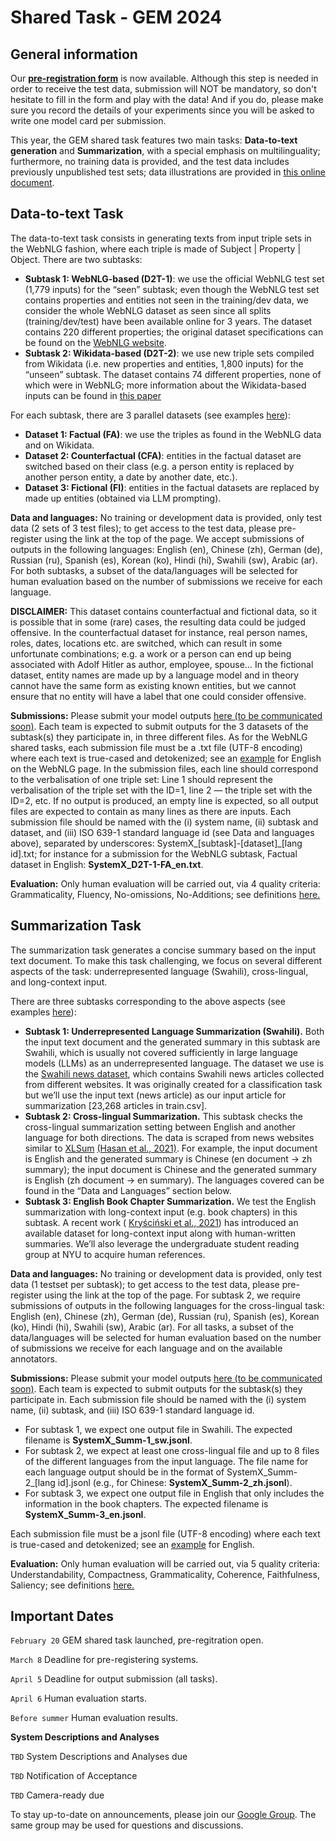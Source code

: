 Shared Task - GEM 2024
======================

General information
-------------------

Our **[pre-registration form](https://nyustern.az1.qualtrics.com/jfe/form/SV_8qRqfdN3qBy3Bqe)** is now available. Although this step is needed in order to receive the test data, submission will NOT be mandatory, so don't hesitate to fill in the form and play with the data! And if you do, please make sure you record the details of your experiments since you will be asked to write one model card per submission.

This year, the GEM shared task features two main tasks: **Data-to-text generation** and **Summarization**, with a special emphasis on multilinguality; furthermore, no training data is provided, and the test data includes previously unpublished test sets; data illustrations are provided in [this online document](https://docs.google.com/document/d/1xaGRNl-f6aOH7GWZCOwb745rGvBu-Mz7FtTyvOSmqBM/edit?usp=sharing).

Data-to-text Task
------------------------

The data-to-text task consists in generating texts from input triple sets in the WebNLG fashion, where each triple is made of Subject | Property | Object. There are two subtasks:

*   **Subtask 1: WebNLG-based (D2T-1)**: we use the official WebNLG test set (1,779 inputs) for the “seen” subtask; even though the WebNLG test set contains properties and entities not seen in the training/dev data, we consider the whole WebNLG dataset as seen since all splits (training/dev/test) have been available online for 3 years. The dataset contains 220 different properties; the original dataset specifications can be found on the [WebNLG website](https://synalp.gitlabpages.inria.fr/webnlg-challenge/challenge_2020/).
*   **Subtask 2: Wikidata-based (D2T-2)**: we use new triple sets compiled from Wikidata (i.e. new properties and entities, 1,800 inputs) for the “unseen” subtask. The dataset contains 74 different properties, none of which were in WebNLG; more information about the Wikidata-based inputs can be found in [this paper](https://aclanthology.org/2023.mmnlg-1.5.pdf)

For each subtask, there are 3 parallel datasets (see examples [here](https://docs.google.com/document/d/1xaGRNl-f6aOH7GWZCOwb745rGvBu-Mz7FtTyvOSmqBM/edit?usp=sharing)):

*   **Dataset 1: Factual (FA)**: we use the triples as found in the WebNLG data and on Wikidata.
*   **Dataset 2: Counterfactual (CFA)**: entities in the factual dataset are switched based on their class (e.g. a person entity is replaced by another person entity, a date by another date, etc.).
*   **Dataset 3: Fictional (FI)**: entities in the factual datasets are replaced by made up entities (obtained via LLM prompting).

**Data and languages:** No training or development data is provided, only test data (2 sets of 3 test files); to get access to the test data, please pre-register using the link at the top of the page. We accept submissions of outputs in the following languages: English (en), Chinese (zh), German (de), Russian (ru), Spanish (es), Korean (ko), Hindi (hi), Swahili (sw), Arabic (ar). For both subtasks, a subset of the data/languages will be selected for human evaluation based on the number of submissions we receive for each language.

**DISCLAIMER:** This dataset contains counterfactual and fictional data, so it is possible that in some (rare) cases, the resulting data could be judged offensive. In the counterfactual dataset for instance, real person names, roles, dates, locations etc. are switched, which can result in some unfortunate combinations; e.g. a work or a person can end up being associated with Adolf Hitler as author, employee, spouse… In the fictional dataset, entity names are made up by a language model and in theory cannot have the same form as existing known entities, but we cannot ensure that no entity will have a label that one could consider offensive.

**Submissions:** Please submit your model outputs [here (to be communicated soon)](TOUPDATE). Each team is expected to submit outputs for the 3 datasets of the subtask(s) they participate in, in three different files. As for the WebNLG shared tasks, each submission file must be a .txt file (UTF-8 encoding) where each text is true-cased and detokenized; see an [example](https://synalp.gitlabpages.inria.fr/webnlg-challenge/files/submission-example-2020-nlg.txt) for English on the WebNLG page. In the submission files, each line should correspond to the verbalisation of one triple set: Line 1 should represent the verbalisation of the triple set with the ID=1, line 2 — the triple set with the ID=2, etc. If no output is produced, an empty line is expected, so all output files are expected to contain as many lines as there are inputs. Each submission file should be named with the (i) system name, (ii) subtask and dataset, and (iii) ISO 639-1 standard language id (see Data and languages above), separated by underscores: SystemX\_[subtask]-[dataset]\_[lang id].txt; for instance for a submission for the WebNLG subtask, Factual dataset in English: **SystemX\_D2T-1-FA\_en.txt**.

**Evaluation:** Only human evaluation will be carried out, via 4 quality criteria: Grammaticality, Fluency, No-omissions, No-Additions; see definitions [here.](https://docs.google.com/document/d/1xaGRNl-f6aOH7GWZCOwb745rGvBu-Mz7FtTyvOSmqBM/edit?usp=sharing)

Summarization Task
-------------------------

The summarization task generates a concise summary based on the input text document. To make this task challenging, we focus on several different aspects of the task: underrepresented language (Swahili), cross-lingual, and long-context input.

There are three subtasks corresponding to the above aspects (see examples [here](https://docs.google.com/document/d/1xaGRNl-f6aOH7GWZCOwb745rGvBu-Mz7FtTyvOSmqBM/edit?usp=sharing)):

*   **Subtask 1: Underrepresented Language Summarization (Swahili).** Both the input text document and the generated summary in this subtask are Swahili, which is usually not covered sufficiently in large language models (LLMs) as an underrepresented language. The dataset we use is the [Swahili news dataset](https://zenodo.org/records/4300294), which contains Swahili news articles collected from different websites. It was originally created for a classification task but we’ll use the input text (news article) as our input article for summarization \[23,268 articles in train.csv\].
*   **Subtask 2: Cross-lingual Summarization.** This subtask checks the cross-lingual summarization setting between English and another language for both directions. The data is scraped from news websites similar to [XLSum](https://huggingface.co/datasets/csebuetnlp/xlsum) [(Hasan et al., 2021)](https://aclanthology.org/2021.findings-acl.413/). For example, the input document is English and the generated summary is Chinese (en document → zh summary); the input document is Chinese and the generated summary is English (zh document → en summary). The languages covered can be found in the “Data and Languages” section below.
*   **Subtask 3: English Book Chapter Summarization.** We test the English summarization with long-context input (e.g. book chapters) in this subtask. A recent work ( [Kryściński et al., 2021](https://arxiv.org/abs/2105.08209)) has introduced an available dataset for long-context input along with human-written summaries. We’ll also leverage the undergraduate student reading group at NYU to acquire human references.

**Data and languages:** No training or development data is provided, only test data (1 testset per subtask); to get access to the test data, please pre-register using the link at the top of the page. For subtask 2, we require submissions of outputs in the following languages for the cross-lingual task: English (en), Chinese (zh), German (de), Russian (ru), Spanish (es), Korean (ko), Hindi (hi), Swahili (sw), Arabic (ar). For all tasks, a subset of the data/languages will be selected for human evaluation based on the number of submissions we receive for each language and on the available annotators.

**Submissions:** Please submit your model outputs [here (to be communicated soon)](TOUPDATE). Each team is expected to submit outputs for the subtask(s) they participate in. Each submission file should be named with the (i) system name, (ii) subtask, and (iii) ISO 639-1 standard language id.

*   For subtask 1, we expect one output file in Swahili. The expected filename is **SystemX\_Summ-1\_sw.jsonl**.
*   For subtask 2, we expect at least one cross-lingual file and up to 8 files of the different languages from the input language. The file name for each language output should be in the format of SystemX\_Summ-2\_\[lang id\].jsonl (e.g., for Chinese: **SystemX\_Summ-2\_zh.jsonl**).
*   For subtask 3, we expect one output file in English that only includes the information in the book chapters. The expected filename is **SystemX\_Summ-3\_en.jsonl**.

Each submission file must be a jsonl file (UTF-8 encoding) where each text is true-cased and detokenized; see an [example](https://drive.google.com/file/d/1oeYfxX05BP_099AboVy499HVvgWBmcmY/view?usp=sharing) for English.

**Evaluation:** Only human evaluation will be carried out, via 5 quality criteria: Understandability, Compactness, Grammaticality, Coherence, Faithfulness, Saliency; see definitions [here.](https://docs.google.com/document/d/1xaGRNl-f6aOH7GWZCOwb745rGvBu-Mz7FtTyvOSmqBM/edit?usp=sharing)

Important Dates
---------------

`February 20` GEM shared task launched, pre-regitration open.

`March 8` Deadline for pre-registering systems.

`April 5` Deadline for output submission (all tasks).

`April 6` Human evaluation starts.

`Before summer` Human evaluation results.

**System Descriptions and Analyses**

`TBD` System Descriptions and Analyses due

`TBD` Notification of Acceptance

`TBD` Camera-ready due

To stay up-to-date on announcements, please join our [Google Group](https://groups.google.com/g/gem-benchmark). The same group may be used for questions and discussions.


